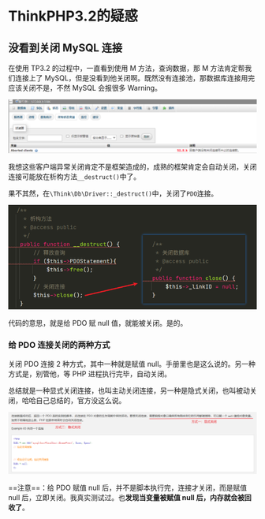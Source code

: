 # ThinkPHP3.2的疑惑


## 没看到关闭 MySQL 连接

在使用 TP3.2 的过程中，一直看到使用 M 方法，查询数据，那 M 方法肯定帮我们连接上了 MySQL，但是没看到他关闭啊。既然没有连接池，那数据库连接用完应该关闭不是，不然 MySQL 会报很多 Warning。

![image-20220819184304663](/images/image-20220819184304663.png)

我想这些客户端异常关闭肯定不是框架造成的，成熟的框架肯定会自动关闭，关闭连接可能放在析构方法`__destruct()`中了。

果不其然，在`\Think\Db\Driver::_destruct()`中，关闭了`PDO`连接。

![image-20220819184604616](/images/image-20220819184604616.png)

代码的意思，就是给 PDO 赋 null 值，就能被关闭。是的。

### 给 PDO 连接关闭的两种方式

关闭 PDO 连接 2 种方式，其中一种就是赋值 null。手册里也是这么说的。另一种方式是，别管他，等 PHP 进程执行完毕，自动关闭。

总结就是一种显式关闭连接，也叫主动关闭连接，另一种是隐式关闭，也叫被动关闭，哈哈自己总结的，官方没这么说。

![image-20220819185253928](/images/image-20220819185253928.png)

==注意==：给 PDO 赋值 null 后，并不是脚本执行完，连接才关闭，而是赋值 null 后，立即关闭。我真实测试过。也**发现当变量被赋值 null 后，内存就会被回收了**。

